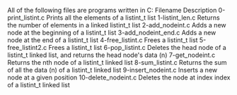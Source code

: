 All of the following files are programs written in C:
Filename 	Description
0-print_listint.c 	Prints all the elements of a listint_t list
1-listint_len.c 	Returns the number of elements in a linked listint_t list
2-add_nodeint.c 	Adds a new node at the beginning of a listint_t list
3-add_nodeint_end.c 	Adds a new node at the end of a listint_t list
4-free_listint.c 	Frees a listint_t list
5-free_listint2.c 	Frees a listint_t list
6-pop_listint.c 	Deletes the head node of a listint_t linked list, and returns the head node's data (n)
7-get_nodeint.c 	Returns the nth node of a listint_t linked list
8-sum_listint.c 	Returns the sum of all the data (n) of a listint_t linked list
9-insert_nodeint.c 	Inserts a new node at a given position
10-delete_nodeint.c 	Deletes the node at index index of a listint_t linked list
